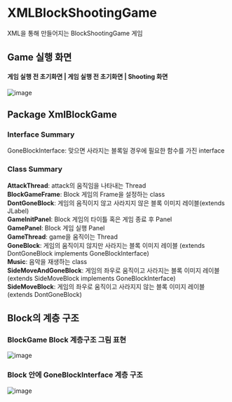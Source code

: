 # XMLBlockShootingGame
XML을 통해 만들어지는 BlockShootingGame 게임

## Game 실행 화면

<h4>게임 실행 전 초기화면 | 게임 실행 전 초기화면 | Shooting 화면</h4>

![image](https://user-images.githubusercontent.com/109158497/199795984-a528f998-980d-48a9-a130-1e92ee5ba1be.png)

## Package XmlBlockGame

### Interface Summary
GoneBlockInterface: 맞으면 사라지는 블록일 경우에 필요한 함수를 가진 interface

### Class Summary

**AttackThread**: attack의 움직임을 나타내는 Thread<br>
**BlockGameFrame**: Block 게임의 Frame을 설정하는 class<br>
**DontGoneBlock**: 게임의 움직이지 않고 사라지지 않은 블록 이미지 레이블(extends JLabel)<br>
**GameInitPanel**: Block 게임의 타이틀 혹은 게임 종료 후 Panel<br>
**GamePanel**: Block 게임 실행 Panel<br>
**GameThread**: game을 움직이는 Thread<br>
**GoneBlock**: 게임의 움직이지 않지만 사라지는 블록 이미지 레이블 (extends DontGoneBlock implements GoneBlockInterface)<br>
**Music**: 음악을 재생하는 class<br>
**SideMoveAndGoneBlock**: 게임의 좌우로 움직이고 사라지는 블록 이미지 레이블(extends SideMoveBlock implements GoneBlockInterface)<br>
**SideMoveBlock**: 게임의 좌우로 움직이고 사라지지 않는 블록 이미지 레이블(extends DontGoneBlock)<br>

## Block의 계층 구조

### BlockGame Block 계층구조 그림 표현

![image](https://user-images.githubusercontent.com/109158497/199739565-731febf2-694a-46df-8235-5418b3059b08.png)

### Block 안에 GoneBlockInterface 계층 구조

![image](https://user-images.githubusercontent.com/109158497/199739702-47c8878b-4b42-4fc7-98ef-ebaed33a62fc.png)

